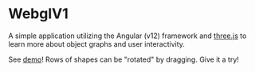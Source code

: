 # WebglV1

A simple application utilizing the Angular (v12) framework and [three.js](https://threejs.org/) to learn more about object graphs and user interactivity.

See [demo](https://daveteply.github.io/webgl-v1?v=10)! Rows of shapes can be "rotated" by dragging. Give it a try!
